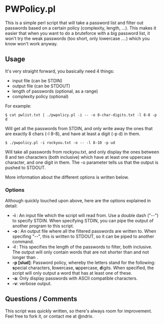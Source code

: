 # PWPolicy.pl
This is a simple perl script that will take a password list and filter out passwords based on a certain policy (complexity, length, ...).  This makes it easier that when you want to do a bruteforce with a big password list, it won't try the weak passwords (too short, only lowercase ....) which you know won't work anyway.

## Usage
It's very straight forward, you basically need 4 things:
- input file (can be STDIN)
- output file (can be STDOUT)
- length of passwords (optional, as a range)
- complexity policy (optional)

For example:

    $ cat pwlist.txt | ./pwpolicy.pl -i -- -o 8-char-digits.txt -l 8-8 -p d

Will get all the passwords from STDIN, and only write away the ones that are exactly 8 chars (-l 8-8), and have at least a digit (-p d) in them.

    $ ./pwpolicy.pl -i rockyou.txt -o -- -l 8-10 -p ud 

Will take all passwords from rockyou.txt, and only display the ones between 8 and ten characters (both inclusive) which have at least one uppercase character, and one digit in them.  The -o parameter tells us that the output is pushed to STDOUT.

More information about the different options is written below.

### Options
Although quickly touched upon above, here are the options explained in detail:
- **-i <file>**: An input file which the script will read from.  Use a double dash ("--") to specify STDIN.  When specifying STDIN, you can pipe the output of another program to this script.
- **-o <file>**: An output file where all the filtered passwords are written to.  When specifing "--", this is written to STDOUT, so it can be piped to another command.
- **-l <minlen-maxlen>**: This specifies the length of the passwords to filter, both inclusive.  The output will only contain words that are not shorter than <minlen> and not longer than <maxlen>.
- **-p [slud]**: Password policy, whereby the letters stand for the following: **s**pecial characters, **l**owercase, **u**ppercase, **d**igits.  When specified, the script will only output a word that has at least one of these.
- **-a**: Only display passwords with ASCII compatible characters.
- **-v**: verbose output.

## Questions / Comments
This script was quickly written, so there's always room for improvement.  Feel free to fork it, or contact me at @ndrix.
